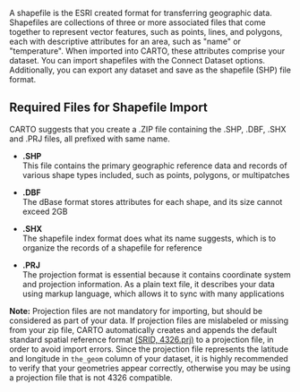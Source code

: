 A shapefile is the ESRI created format for transferring geographic data. Shapefiles are collections of three or more associated files that come together to represent vector features, such as points, lines, and polygons, each with descriptive attributes for an area, such as "name" or "temperature". When imported into CARTO, these attributes comprise your dataset. You can import shapefiles with the Connect Dataset options. Additionally, you can export any dataset and save as the shapefile (SHP) file format.

## Required Files for Shapefile Import

CARTO suggests that you create a .ZIP file containing the .SHP, .DBF, .SHX and .PRJ files, all prefixed with same name. 

- **.SHP**  
  This file contains the primary geographic reference data and records of various shape types included, such as points, polygons, or multipatches

- **.DBF**  
  The dBase format stores attributes for each shape, and its size cannot exceed 2GB

- **.SHX**  
  The shapefile index format does what its name suggests, which is to organize the records of a shapefile for reference

- **.PRJ**  
  The projection format is essential because it contains coordinate system and projection information. As a plain text file, it describes your data using markup language, which allows it to sync with many applications

**Note:** Projection files are not mandatory for importing, but should be considered as part of your data. If projection files are mislabeled or missing from your zip file, CARTO automatically creates and appends the default standard spatial reference format [(SRID, 4326.prj)](http://www.spatialreference.org/ref/epsg/4326/) to a projection file, in order to avoid import errors. Since the projection file represents the latitude and longitude in `the_geom` column of your dataset, it is highly recommended to verify that your geometries appear correctly, otherwise you may be using a projection file that is not 4326 compatible.
